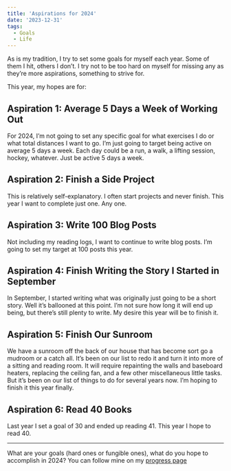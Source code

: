 ```yaml
---
title: 'Aspirations for 2024'
date: '2023-12-31'
tags:
  - Goals
  - Life
---
```


As is my tradition, I try to set some goals for myself each year. Some of them I hit, others I don’t. I try not to be too hard on myself for missing any as they’re more aspirations, something to strive for.
<!-- excerpt -->

This year, my hopes are for:

## Aspiration 1: Average 5 Days a Week of Working Out

For 2024, I’m not going to set any specific goal for what exercises I do or what total distances I want to go. I’m just going to target being active on average 5 days a week. Each day could be a run, a walk, a lifting session, hockey, whatever. Just be active 5 days a week.

## Aspiration 2: Finish a Side Project

This is relatively self-explanatory. I often start projects and never finish. This year I want to complete just one. Any one.

## Aspiration 3: Write 100 Blog Posts

Not including my reading logs, I want to continue to write blog posts. I’m going to set my target at 100 posts this year.

## Aspiration 4: Finish Writing the Story I Started in September

In September, I started writing what was originally just going to be a short story. Well it’s ballooned at this point. I’m not sure how long it will end up being, but there’s still plenty to write. My desire this year will be to finish it.

## Aspiration 5: Finish Our Sunroom

We have a sunroom off the back of our house that has become sort go a mudroom or a catch all. It’s been on our list to redo it and turn it into more of a sitting and reading room. It will require repainting the walls and baseboard heaters, replacing the ceiling fan, and a few other miscellaneous little tasks. But it’s been on our list of things to do for several years now. I’m hoping to finish it this year finally.

## Aspiration 6: Read 40 Books

Last year I set a goal of 30 and ended up reading 41. This year I hope to read 40.

---

What are your goals (hard ones or fungible ones), what do you hope to accomplish in 2024? You can follow mine on my [progress page](/progress/2024)